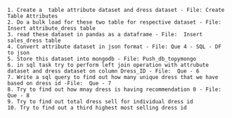     1. Create a  table attribute dataset and dress dataset - File: Create Table Attributes
    2. Do a bulk load for these two table for respective dataset - File: Insert attribute_dress table
    3. read these dataset in pandas as a dataframe - File:  Insert sales_dress table
    4. Convert attribute dataset in json format - File: Que 4 - SQL - DF to json
    5. Store this dataset into mongodb - File: Push_db_topymongo
    6. in sql task try to perform left join operation with attrubute dataset and dress dataset on column Dress_ID - File:  Que - 6
    7. Write a sql query to find out how many unique dress that we have based on dress id -File:  Que - 7
    8. Try to find out how mnay dress is having recommendation 0 - File: Que - 8
    9. Try to find out total dress sell for individual dress id 
    10. Try to find out a third highest most selling dress id 
    
